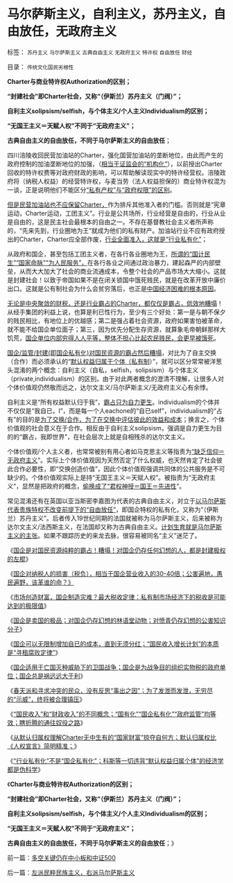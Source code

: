 # 马尔萨斯主义，自利主义，苏丹主义，自由放任，无政府主义

标签： `苏丹主义` `马尔萨斯主义` `古典自由主义` `无政府主义` `特许权` `自由放任` `财经` 

目录： `传统文化国民劣根性`

**Charter与商业特许权Authorization的区别；**

**“封建社会”即Charter社会，又称“（伊斯兰）苏丹主义（门阀）”；**

**自利主义solipsism/selfish，与个体主义/个人主义Individualism的区别；**

**“无国王主义＝天赋人权”不同于“无政府主义”；**

**古典自由主义的自由放任，不同于马尔萨斯主义的自由放任**；

四川涪陵收回民营加油站的Charter，强化国营加油站的垄断地位，由此而产生的政府控制的加油垄断地位的加强，（[相当于证监会的“机构化”](../../../2012/6/4/向国际接轨的中国特色.md)），以前授出Charter回收的特许权费等对政府财政的影响，可以帮助解读现实中的特许经营权。涪陵政府将（纳税人权益）的经营特许权，与麦当劳（法人权益担保的）商业特许权混为一谈，正是说明他们不能区分[“私有产权”与“政府权限”的区别](../../../2012/6/26/民主与专制的微小差异.md)。

[但是民营加油站也不应保留Charter，](../../../2011/12/18/宪章不是宪法，中世纪的特权，特许权，charter.md)作为排斥其他准入者的门槛。否则就是“宪章运动，Charter运动，工团主义”。行业是公共场所，行业经营是自由的，行业从业是自由的，这是民主社会最根本的自由之一。不存在基督教社会主义者所声称的，“先来先到，行业圈地为王”就成为他们的私有财产。加油站行业不应有政府授出的Charter，Charter应全部作废，[行业全面准入，这就是“行业私有化”](../../../2009/11/6/中国社会的解决方案只有一个.md)；

从政府和国企，甚至包括工团主义者，在各行各业圈地为王，[所谓的“国计民生”“国家命脉”“为人民服务”，](../../../2012/7/4/国企是卖国殃民的极品，对愤青仍存幻想的公知.md)在各行各业之间通过政治暴力，建起森严的内部壁垒，从而大大加大了社会的商业流通成本，令整个社会的产品市场大大缩小。这就是封建社会！以致于帝国如果不是在闭关锁国中饿死贱民，就是在改革开放中廉价出口。这就是公有制社会为什么会贫穷落后，也正是[中国经济困难的根本原因](../../../2008/5/4/实业难！中国市场其实非常小!.md)。

[无论是中央聚敛的财税，还是行业霸占的Charter，都仅仅是霸占，低效地糟塌](../../../2012/7/3/市场创造财富，国企制造灾难.md)！从经手集团的利益上说，也算是利已性行为，至少有三个好处：第一是与朝不保夕的贱民相比，有地位上的优越感；第二是强占着社会资源，政府如果害怕被革命，就不能不给国企单位面子；第三，因为优先分配生存资源，就算象毛帝朝鲜那样大饥荒，[国企单位内部穷得人人平等，整体不担心比起农民贱民，会更早被饿死](../../../2009/8/6/一些可怜人有其可憎之处.md)。

[国企/监管/封建(即国企私有化)对国民资源的霸占然后糟塌](../../../2012/7/3/国企对祖国的损害，至少相当于国企收入30-50倍.md)，对比为了自主交换（合作）而必须承认的“[默认权益归属于个体（私有制](../../../2012/7/2/愚昧的《人权宣言》不了解“默认归属权”.md)）”，就可以区分常常被洋葱头混淆的两个概念：自利主义（自私，selfish，solipsism）与个体主义（private,individualism）的区别。由于对此两者概念的澄清不理解，让很多人对个体价值观仍然敬而远之，达尔文主义/马尔萨斯主义/无政府主义心有余悸。

自利主义是“所有权益默认归于我”，[霸占只为自力更生](../../../2011/8/12/中国不是大国吗？.md)。individualism的个体并不仅仅是“我自已，I”，而是每一个人eachone的“自已self”，individualism的“占有”的目的是[为了交换/合作，为了在交换中评估彼此的效益和成本](../../../2012/3/11/进化论中的家庭和阶级，社会分工越细未必越发达.md)；换言之，个体价值观的社会意义在于合作。相反由于自利主义solipsism，强调是自力更生为目的的“霸占，我即世界”，在社会层次上就是自相残杀的达尔文主义。

个体价值观/个人主义者，也常常被别有用心者如马克思主义等指责为[“缺乏信仰＝无政府主义](../../../2010/8/7/犬儒是原始的无政府主义，对战争和城邦的反思.md)”。实际上个体价值观因为天然否定了什么权威，也天然肯定了社会彼此合作必要性，即“交换创造价值”，因此个体价值观强调共同体的公共服务是不可缺少的。个体价值观实际上是持“无国王主义＝天赋人权”。被指责为“无政府主义”，显然是把政府的概念，[偷换成了“君权神授＝国王＝先进性](../../../2011/11/12/君权神授是公有制社会最先进的政治模式.md)”。

常见混淆还有在英国以亚当斯密李嘉图为代表的古典自由主义，对立于[以马尔萨斯代表贵族特权不改变前提下的“自由放任”](../../../2012/6/14/“革命啊！世间罪恶，均以汝为名”！.md)，即国企特权的私有化，又称为“（伊斯兰）苏丹主义”。后者传入19世纪同期的法国就被称为马尔萨斯主义，后来被称为达尔文主义/法西斯主义，在法国却又称为古典自由主义。[计划生育就是马尔萨斯主义的主张](../../../2010/12/25/人口增长规律与贫富无关.md)。如果不跟踪历史的来龙去脉，很容易被同名“主义”迷茫了。

《[国企是对国民资源纯粹的霸占！糟塌！对国企仍存任何幻想的人，都是封建极权的左棍](../../../2012/7/2/愚昧的《人权宣言》不了解“默认归属权”.md)》

《[国企对纳税人的损害（税负），相当于国企营业收入的30-40倍；公害遍地，愚民遍野，该革谁的命？》](../../../2012/7/3/国企对祖国的损害，至少相当于国企收入30-50倍.md)

《[市场创造财富，国企制造灾难？最大税收定律：私有制市场经济下的税收是可能达到的极限值](../../../2012/7/3/市场创造财富，国企制造灾难.md)》

《[国企是卖国的极品；对国企仍存幻想的林语堂动物；对愤青仍存幻想的公害知识分子](../../../2012/7/4/国企是卖国殃民的极品，对愤青仍存幻想的公知.md)》

《[国企可以无限制增加自已的成本，直到无须分红；“国民收入增长计划”的本质是“寻租腐败定律”](../../../2012/7/4/“国民收入倍增计划”本质是“寻租腐败定律”.md)》

《[国企适用于亡国灭种威胁下的卫国战争；国企是为战争目的组织实物税的政府单位；国企总是祸远远大于利](../../../2012/7/4/国企适用于亡国灭种威胁下的卫国战争.md)》

《[春天派和寻求冲突的民众，没有反思“事出之因”；为了发泄而发泄，无穷尽的“示威”，终将被合理镇压](../../../2012/7/6/一百个人九十种哲学，外加十套乌托邦.md)》

《[“国民收入”和“财政收入”的不同概念；“国有化”“国企私有化”“政府监管”均等效；瞎折腾的通往奴役之路](../../../2012/7/6/“国民收入”和“财政收入”的不同概念；.md)》

《[从默认归属权理解Charter无中生有的“国家财富”掠夺自何方；默认归属权比《人权宣言》简明精准；](../../../2012/7/6/“国家财富”掠自何方？默认归属权比人权宣言简明精确.md)》

《[“行业私有化”不是“国企私有化”；科斯等一切违背“默认权益归属个体”的经济学都是伪科学](../../../2012/7/6/科斯及一切违背“默认权益归属个体”的都是伪科学.md)》

《**Charter与商业特许权Authorization的区别；**

**“封建社会”即Charter社会，又称“（伊斯兰）苏丹主义（门阀）”；**

**自利主义solipsism/selfish，与个体主义/个人主义Individualism的区别；**

**“无国王主义＝天赋人权”不同于“无政府主义”；**

**古典自由主义的自由放任，不同于马尔萨斯主义的自由放任**；》



前一篇：[多空关键仍在中小板和中证500](../../../2012/7/6/多空关键仍在中小板和中证500.md)

后一篇：[左派民粹民族主义，右派马尔萨斯主义](../../../2012/7/7/左派民粹民族主义，右派马尔萨斯主义.md)
